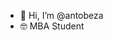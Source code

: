 - 👋 Hi, I’m @antobeza
- 🤓 MBA Student

<!---
antobeza/antobeza is a ✨ special ✨ repository because its `README.md` (this file) appears on your GitHub profile.
You can click the Preview link to take a look at your changes.
--->
